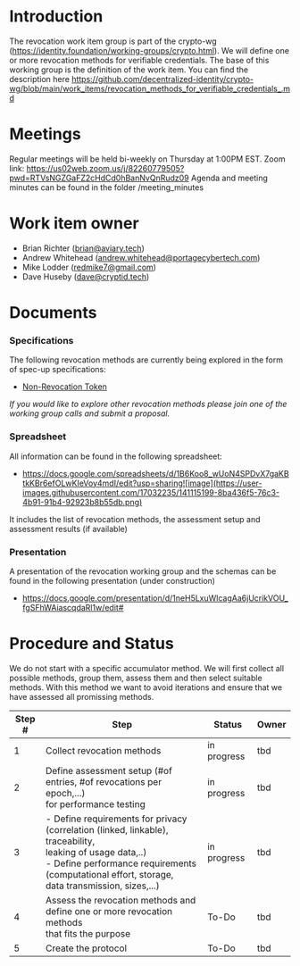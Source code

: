 # Introduction

The revocation work item group is part of the crypto-wg (https://identity.foundation/working-groups/crypto.html).
We will define one or more revocation methods for verifiable credentials.
The base of this working group is the definition of the work item. You can find the description here https://github.com/decentralized-identity/crypto-wg/blob/main/work_items/revocation_methods_for_verifiable_credentials_.md

# Meetings

Regular meetings will be held bi-weekly on Thursday at 1:00PM EST.
Zoom link: https://us02web.zoom.us/j/82260779505?pwd=RTVsNGZGaFZ2cHdCd0hBanNvQnRudz09
Agenda and meeting minutes can be found in the folder /meeting_minutes

# Work item owner

- Brian Richter (brian@aviary.tech)
- Andrew Whitehead (andrew.whitehead@portagecybertech.com)
- Mike Lodder (redmike7@gmail.com)
- Dave Huseby (dave@cryptid.tech)

# Documents

### Specifications

The following revocation methods are currently being explored in the form of spec-up specifications:

- [Non-Revocation Token](https://identity.foundation/revocation/non-revocation-token/)

_If you would like to explore other revocation methods please join one of the working group calls and submit a proposal._

### Spreadsheet

All information can be found in the following spreadsheet:

- https://docs.google.com/spreadsheets/d/1B6Koo8_wUoN4SPDvX7gaKBtkKBr6efOLwKIeVoy4mdI/edit?usp=sharing![image](https://user-images.githubusercontent.com/17032235/141115199-8ba436f5-76c3-4b91-91b4-92923b8b55db.png)

It includes the list of revocation methods, the assessment setup and assessment results (if available)

### Presentation

A presentation of the revocation working group and the schemas can be found in the following presentation (under construction)

- https://docs.google.com/presentation/d/1neH5LxuWlcagAa6jUcrikVOU_fgSFhWAiascqdaRl1w/edit#

# Procedure and Status

We do not start with a specific accumulator method. We will first collect all possible methods, group them, assess them and then select suitable methods.
With this method we want to avoid iterations and ensure that we have assessed all promissing methods.

| Step # | Step                                                                                                                                                                                                                      | Status      | Owner |
| ------ | ------------------------------------------------------------------------------------------------------------------------------------------------------------------------------------------------------------------------- | ----------- | ----- |
| 1      | Collect revocation methods                                                                                                                                                                                                | in progress | tbd   |
| 2      | Define assessment setup (#of entries, #of revocations per epoch,...)<br />for performance testing                                                                                                                         | in progress | tbd   |
| 3      | - Define requirements for privacy (correlation (linked, linkable), traceability,<br />leaking of usage data,..)<br />- Define performance requirements (computational effort, storage,<br />data transmission, sizes,...) | in progress | tbd   |
| 4      | Assess the revocation methods and define one or more revocation methods<br />that fits the purpose                                                                                                                        | To-Do       | tbd   |
| 5      | Create the protocol                                                                                                                                                                                                       | To-Do       | tbd   |
